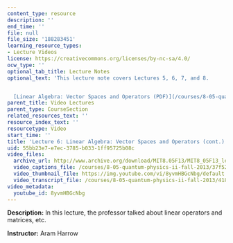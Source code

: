 ```yaml
---
content_type: resource
description: ''
end_time: ''
file: null
file_size: '188283451'
learning_resource_types:
- Lecture Videos
license: https://creativecommons.org/licenses/by-nc-sa/4.0/
ocw_type: ''
optional_tab_title: Lecture Notes
optional_text: 'This lecture note covers Lectures 5, 6, 7, and 8.


  [Linear Algebra: Vector Spaces and Operators (PDF)](/courses/8-05-quantum-physics-ii-fall-2013/resources/mit8_05f13_chap_03)'
parent_title: Video Lectures
parent_type: CourseSection
related_resources_text: ''
resource_index_text: ''
resourcetype: Video
start_time: ''
title: 'Lecture 6: Linear Algebra: Vector Spaces and Operators (cont.)'
uid: 55bb23e7-e7ec-3785-b033-1ff95725b08c
video_files:
  archive_url: http://www.archive.org/download/MIT8.05F13/MIT8_05F13_lec06_300k.mp4
  video_captions_file: /courses/8-05-quantum-physics-ii-fall-2013/37f524b091055b6da599401696e9ff40_8yvmHBGcNbg.vtt
  video_thumbnail_file: https://img.youtube.com/vi/8yvmHBGcNbg/default.jpg
  video_transcript_file: /courses/8-05-quantum-physics-ii-fall-2013/41822d74577d0c4f2a8b9b00eba1a37e_8yvmHBGcNbg.pdf
video_metadata:
  youtube_id: 8yvmHBGcNbg
---
```


**Description:** In this lecture, the professor talked about linear operators and matrices, etc.

**Instructor:** Aram Harrow

